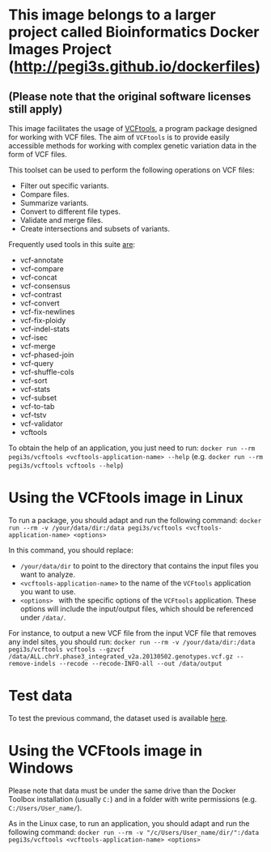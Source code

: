 # This image belongs to a larger project called Bioinformatics Docker Images Project (http://pegi3s.github.io/dockerfiles)
## (Please note that the original software licenses still apply)

This image facilitates the usage of [VCFtools](https://vcftools.github.io/index.html), a program package designed for working with VCF files. The aim of `VCFtools` is to provide easily accessible methods for working with complex genetic variation data in the form of VCF files.

This toolset can be used to perform the following operations on VCF files:

- Filter out specific variants.
- Compare files.
- Summarize variants.
- Convert to different file types.
- Validate and merge files.
- Create intersections and subsets of variants.

Frequently used tools in this suite [are](http://vcftools.sourceforge.net/man_latest.html):

- vcf-annotate
- vcf-compare
- vcf-concat
- vcf-consensus
- vcf-contrast
- vcf-convert
- vcf-fix-newlines
- vcf-fix-ploidy
- vcf-indel-stats
- vcf-isec
- vcf-merge
- vcf-phased-join
- vcf-query
- vcf-shuffle-cols
- vcf-sort
- vcf-stats
- vcf-subset
- vcf-to-tab
- vcf-tstv
- vcf-validator
- vcftools

To obtain the help of an application, you just need to run:  `docker run --rm pegi3s/vcftools <vcftools-application-name> --help` (e.g. `docker run --rm pegi3s/vcftools vcftools --help`)

# Using the VCFtools image in Linux
To run a package, you should adapt and run the following command: `docker run --rm -v /your/data/dir:/data pegi3s/vcftools <vcftools-application-name> <options>`

In this command, you should replace:
- `/your/data/dir` to point to the directory that contains the input files you want to analyze.
- `<vcftools-application-name>` to the name of the `VCFtools` application you want to use.
- `<options> ` with the specific options of the `VCFtools` application. These options will include the input/output files, which should be referenced under `/data/`.

For instance, to output a new VCF file from the input VCF file that removes any indel sites, you should run: `docker run --rm -v /your/data/dir:/data pegi3s/vcftools vcftools --gzvcf /data/ALL.chrY.phase3_integrated_v2a.20130502.genotypes.vcf.gz --remove-indels --recode --recode-INFO-all --out /data/output`

# Test data
To test the previous command, the dataset used is available [here](http://ftp.1000genomes.ebi.ac.uk/vol1/ftp/release/20130502/ALL.chrY.phase3_integrated_v2a.20130502.genotypes.vcf.gz).

# Using the VCFtools image in Windows

Please note that data must be under the same drive than the Docker Toolbox installation (usually `C:`) and in a folder with write permissions (e.g. `C:/Users/User_name/`).

As in the Linux case, to run an application, you should adapt and run the following command: `docker run --rm -v "/c/Users/User_name/dir/":/data pegi3s/vcftools <vcftools-application-name> <options>`
